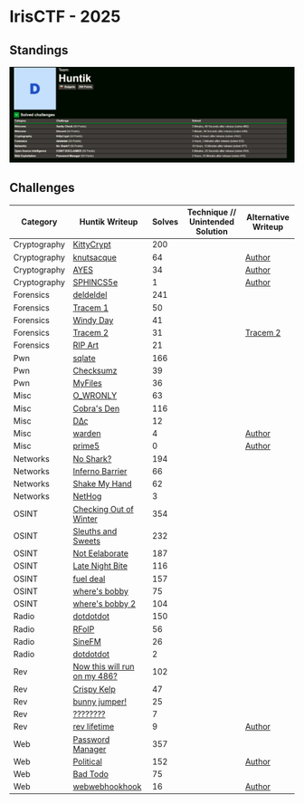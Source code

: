 # IrisCTF - 2025

## Standings

![Description](./images/TeamStandings.png)

## Challenges

| Category    | Huntik Writeup   | Solves | Technique // Unintended Solution | Alternative Writeup   |
| ----------- | ---------------  | ------ | ------------ | ---------------- | 
| Cryptography   | [KittyCrypt](challenges/Cryptography/KittyCrypt/)    |    200     |      |           
| Cryptography   | [knutsacque](challenges/Cryptography/knutsacque/)   |   64      |       |  [Author](https://github.com/Seraphin-/ctf/blob/master/2025/irisctf/knutsacque.md)
| Cryptography   | [AYES](challenges/Cryptography/AYES/)    |    34     |            |  [Author](https://github.com/Seraphin-/ctf/blob/master/2025/irisctf/ayes.md)
| Cryptography   | [SPHINCS5e](challenges/Cryptography/SPHINCS5/)    |   1      |      |  [Author](https://github.com/Seraphin-/ctf/blob/master/2025/irisctf/sphincs5.md) 
| Forensics   | [deldeldel](challenges/Forensics/deldeldel/)    |    241     |            |           
| Forensics   | [Tracem 1](challenges/Forensics/Tracem-1/)    |  50       |    |           
| Forensics   | [Windy Day](challenges/Forensics/Windy-Day/)    |   41      |     |           
| Forensics   | [Tracem 2](challenges/Forensics/Tracem-2/)    |   31      |         |   [Tracem 2](https://stefanin.com/posts/irisctf-tracem2/)
| Forensics   | [RIP Art](challenges/Forensics/RIP-Art/)    |   21      |         |        
| Pwn   | [sqlate](challenges/Pwn/sqlate/)    |   166      |         |
| Pwn   | [Checksumz](challenges/Pwn/Checksumz/)    |   39      |         |
| Pwn   | [MyFiles](challenges/Pwn/MyFiles/)    |   36      |         |
| Misc   | [O_WRONLY](challenges/Misc/O-WRONLY/)    |   63      |         |
| Misc   | [Cobra's Den](challenges/Misc/Cobra's-Den/)    |   116      |         |
| Misc   | [DΔς](challenges/Misc/DΔς/)    |   12      |         |
| Misc   | [warden](challenges/Misc/warden/)    |   4      |         |  [Author](https://github.com/Seraphin-/ctf/blob/master/2025/irisctf/warden.md)
| Misc   | [prime5](challenges/Misc/prime5/)    |   0      |         |  [Author](https://github.com/Seraphin-/ctf/blob/master/2025/irisctf/prime5.md)
| Networks   | [No Shark?](challenges/Networks/No-Shark?/)    |   194      |         |
| Networks   | [Inferno Barrier](challenges/Networks/Inferno-Barrier/)    |   66      |         |
| Networks   | [Shake My Hand](challenges/Networks/Shake-My-Hand/)    |   62      |         |
| Networks   | [NetHog](challenges/Networks/NetHog/)    |  3      |         |
| OSINT   | [Checking Out of Winter](challenges/OSINT/Checking-Out-of-Winter/)    |  354      |         |
| OSINT   | [Sleuths and Sweets](challenges/OSINT/Sleuths-and-Sweets/)    |  232      |         |
| OSINT   | [Not Eelaborate](challenges/OSINT/Not-Eelaborate/)    |  187      |         |
| OSINT   | [Late Night Bite](challenges/OSINT/Late-Night-Bite/)    |  116      |         |
| OSINT   | [fuel deal](challenges/OSINT/fuel-deal/)    |  157      |         |
| OSINT   | [where's bobby](challenges/OSINT/where's-bobby/)    |  75      |         |
| OSINT   | [where's bobby 2](challenges/OSINT/where's-bobby-2/)    |  104      |         |
| Radio   | [dotdotdot](challenges/Radio/dotdotdot/)    |  150      |         |
| Radio   | [RFoIP](challenges/Radio/RFoIP/)    |  56      |         |
| Radio   | [SineFM](challenges/Radio/SineFM/)    |  26      |         |
| Radio   | [dotdotdot](challenges/Radio/Spicy-Messaging-Sinusoids/)    |  2      |         |
| Rev   | [Now this will run on my 486?](challenges/rev/Now-this-will-run-on-my-486?/)    |  102      |         |
| Rev   | [Crispy Kelp](challenges/rev/Crispy-Kelp/)    |  47      |         |
| Rev   | [bunny jumper!](challenges/rev/bunny-jumper!/)    |  25      |         |
| Rev   | [????????](challenges/rev/????????/)    |  7      |         |
| Rev   | [rev lifetime](challenges/rev/rev-lifetime/)    |  9      |         |  [Author](https://github.com/Seraphin-/ctf/blob/master/2025/irisctf/revlifetime.md) 
| Web   | [Password Manager](challenges/rev/Password-Manager/)    |  357      |         |
| Web   | [Political](challenges/rev/Political/)    |  152      |         |  [Author](https://github.com/Seraphin-/ctf/blob/master/2025/irisctf/political.md) 
| Web   | [Bad Todo](challenges/rev/Bad-Todo/)    |  75      |         |
| Web   | [webwebhookhook](challenges/rev/webwebhookhook/)    |  16      |         |  [Author](https://github.com/Seraphin-/ctf/blob/master/2025/irisctf/webwebhookhook.md) 


